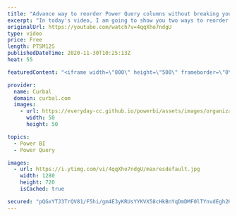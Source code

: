 ```yaml
---
title: "Advance way to reorder Power Query columns without breaking your queries"
excerpt: "In today's video, I am going to show you two ways to reorder power query columns without breaking your queries!  Chapters: 00:00 Describing the problem when reordering columns 02:00 Solution1: Ignore missing columns 02:47 Solution2: If the column is missing create a null column 03:50 Solution 3: Manipulate"
originalUrl: https://youtube.com/watch?v=4qqXho7ndgU
type: video
price: Free
length: PT5M12S
publishedDateTime: 2020-11-30T10:25:13Z
heat: 55

featuredContent: "<iframe width=\"800\" height=\"500\" frameborder=\"0\" src=\"https://www.youtube.com/embed/4qqXho7ndgU\" allow=\"accelerometer; autoplay; encrypted-media; gyroscope; picture-in-picture\" allowfullscreen></iframe>"

provider:
  name: Curbal
  domain: curbal.com
  images:
    - url: https://everyday-cc.github.io/powerbi/assets/images/organizations/curbal.com-50x50.jpg
      width: 50
      height: 50

topics:
  - Power BI
  - Power Query

images:
  - url: https://i.ytimg.com/vi/4qqXho7ndgU/maxresdefault.jpg
    width: 1280
    height: 720
    isCached: true

secured: "pQGxYTJ3TrQV81/F5hi/gm4E3yKRUsYYKVX58cHkBnYqDmDMF0lTYnvdEgh2HxUmrA1hfNEh+yxpz2FeVAxGFabZnhmURnD9qTZWUnakejPg2dyW+QAGMdEZqE1FIjYDwwbJeD3cpaSrc58vGILuu8r8k00qCPTzN85wfztGWoJmJAo+5WBtCTi/qq5GkbIe30MVNZZ1uXlpSYt8lUAYoXLC4sFEwrZLNHahI8uWBhj8BMrQwV0VHiH6ET5p4V21tVheSrMnapX+00tsQ5makTmrf2+1LjUUjZ7/ymleRwXfpc/5Kr/guSDwrDOuu1nBxyJ5m679H70XtiImwoIQbjd/OqvNoiG257gWhDTIJFPLaXHglRAD3AOmeYsSbWtLU99h+3cW/CMmDLC3DSlGmipFsS1HUf+1N7q012c0sPQ=;DK4N0Ahvlk9jTjNNLV59Qw=="
---
```


